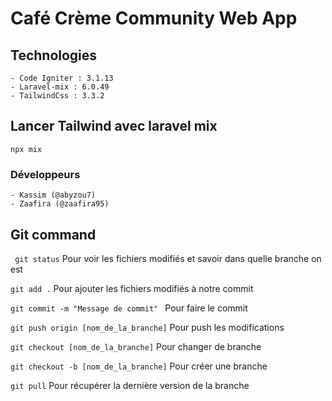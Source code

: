# Café Crème Community Web App

## Technologies

    - Code Igniter : 3.1.13
    - Laravel-mix : 6.0.49
    - TailwindCss : 3.3.2

## Lancer Tailwind avec laravel mix

```npx mix```

### Développeurs

    - Kassim (@abyzou7)
    - Zaafira (@zaafira95)


## Git command

``` git status```
Pour voir les fichiers modifiés et savoir dans quelle branche on est

```git add .```
Pour ajouter les fichiers modifiés à notre commit

```git commit -m "Message de commit" ```
Pour faire le commit

```git push origin [nom_de_la_branche]```
Pour push les modifications

```git checkout [nom_de_la_branche]```
Pour changer de branche

```git checkout -b [nom_de_la_branche]```
Pour créer une branche

```git pull```
Pour récupérer la dernière version de la branche

